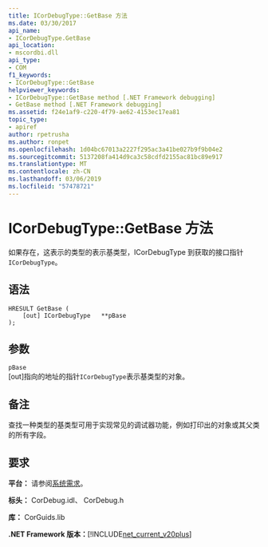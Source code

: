 ```yaml
---
title: ICorDebugType::GetBase 方法
ms.date: 03/30/2017
api_name:
- ICorDebugType.GetBase
api_location:
- mscordbi.dll
api_type:
- COM
f1_keywords:
- ICorDebugType::GetBase
helpviewer_keywords:
- ICorDebugType::GetBase method [.NET Framework debugging]
- GetBase method [.NET Framework debugging]
ms.assetid: f24e1af9-c220-4f79-ae62-4153ec17ea81
topic_type:
- apiref
author: rpetrusha
ms.author: ronpet
ms.openlocfilehash: 1d04bc67013a2227f295ac3a41be027b9f9b04e2
ms.sourcegitcommit: 5137208fa414d9ca3c58cdfd2155ac81bc89e917
ms.translationtype: MT
ms.contentlocale: zh-CN
ms.lasthandoff: 03/06/2019
ms.locfileid: "57478721"
---
```

# <a name="icordebugtypegetbase-method"></a>ICorDebugType::GetBase 方法
如果存在，这表示的类型的表示基类型，ICorDebugType 到获取的接口指针`ICorDebugType`。  
  
## <a name="syntax"></a>语法  
  
```  
HRESULT GetBase (  
    [out] ICorDebugType   **pBase  
);  
```  
  
## <a name="parameters"></a>参数  
 `pBase`  
 [out]指向的地址的指针`ICorDebugType`表示基类型的对象。  
  
## <a name="remarks"></a>备注  
 查找一种类型的基类型可用于实现常见的调试器功能，例如打印出的对象或其父类的所有字段。  
  
## <a name="requirements"></a>要求  
 **平台：** 请参阅[系统需求](../../../../docs/framework/get-started/system-requirements.md)。  
  
 **标头：** CorDebug.idl、 CorDebug.h  
  
 **库：** CorGuids.lib  
  
 **.NET Framework 版本：**[!INCLUDE[net_current_v20plus](../../../../includes/net-current-v20plus-md.md)]
